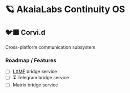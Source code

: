 # 🪐 AkaiaLabs Continuity OS

## 🐦‍⬛ Corvi.d

Cross-platform communication subsystem.

### Roadmap / Features

- [ ] [LXMF](https://github.com/markqvist/lxmf) bridge service
- [ ] ⏳ Telegram bridge service
- [ ] Matrix bridge service
